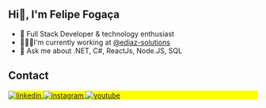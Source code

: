 ## Hi👋, I'm Felipe Fogaça


 - 🚀 Full Stack Developer & technology enthusiast
 - 👨🏻‍💻I'm currently working at [@ediaz-solutions](https://github.com/ediaz-solutions)
 - 💭 Ask me about .NET, C#, ReactJs, Node.JS, SQL

## Contact
<p align="left" style="background:yellow">

<a href="https://www.linkedin.com/in/felipe-foga%C3%A7a-792a18111/" target="_blank">

<img align="center" src="https://img.shields.io/badge/-felipefogaca-05122A?style=flat&logo=linkedin" alt="linkedin"/>

</a>

<a href="https://instagram.com/_foogaca" target="_blank">

<img align="center" src="https://img.shields.io/badge/-felipefogaca-05122A?style=flat&logo=instagram" alt="instagram"/>

</a>

<a href="https://youtube.com/maykbrito" target="_blank">

<img align="center" src="https://img.shields.io/badge/-felipe.foogaca@gmail.com-05122A?style=flat&logo=gmail" alt="youtube"/>

</a>

</p>
